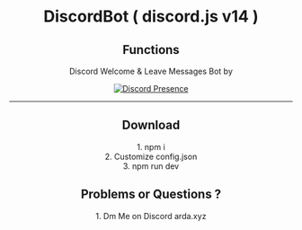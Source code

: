 <div align="center" width="50">

# DiscordBot ( discord.js v14 )

## Functions

<a>Discord Welcome & Leave Messages Bot by</a>

<div align="center" width="50">

[![Discord Presence](https://lanyard.cnrad.dev/api/848248238866825246)](https://discord.com/users/848248238866825246)

<hr>
<div align="center" width="50">
  
## Download

<a>1. npm i</a><br>
<a>2. Customize config.json</a><br>
<a>3. npm run dev</a>

<div align="center" width="50">
  
## Problems or Questions ?
<a>1. Dm Me on Discord arda.xyz</a><br>